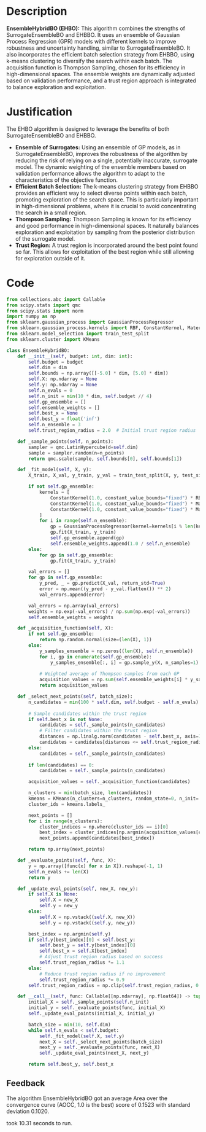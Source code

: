 # Description
**EnsembleHybridBO (EHBO):** This algorithm combines the strengths of SurrogateEnsembleBO and EHBBO. It uses an ensemble of Gaussian Process Regression (GPR) models with different kernels to improve robustness and uncertainty handling, similar to SurrogateEnsembleBO. It also incorporates the efficient batch selection strategy from EHBBO, using k-means clustering to diversify the search within each batch. The acquisition function is Thompson Sampling, chosen for its efficiency in high-dimensional spaces. The ensemble weights are dynamically adjusted based on validation performance, and a trust region approach is integrated to balance exploration and exploitation.

# Justification
The EHBO algorithm is designed to leverage the benefits of both SurrogateEnsembleBO and EHBBO.

*   **Ensemble of Surrogates:** Using an ensemble of GP models, as in SurrogateEnsembleBO, improves the robustness of the algorithm by reducing the risk of relying on a single, potentially inaccurate, surrogate model. The dynamic weighting of the ensemble members based on validation performance allows the algorithm to adapt to the characteristics of the objective function.
*   **Efficient Batch Selection:** The k-means clustering strategy from EHBBO provides an efficient way to select diverse points within each batch, promoting exploration of the search space. This is particularly important in high-dimensional problems, where it is crucial to avoid concentrating the search in a small region.
*   **Thompson Sampling:** Thompson Sampling is known for its efficiency and good performance in high-dimensional spaces. It naturally balances exploration and exploitation by sampling from the posterior distribution of the surrogate model.
*   **Trust Region:** A trust region is incorporated around the best point found so far. This allows for exploitation of the best region while still allowing for exploration outside of it.

# Code
```python
from collections.abc import Callable
from scipy.stats import qmc
from scipy.stats import norm
import numpy as np
from sklearn.gaussian_process import GaussianProcessRegressor
from sklearn.gaussian_process.kernels import RBF, ConstantKernel, Matern
from sklearn.model_selection import train_test_split
from sklearn.cluster import KMeans

class EnsembleHybridBO:
    def __init__(self, budget: int, dim: int):
        self.budget = budget
        self.dim = dim
        self.bounds = np.array([[-5.0] * dim, [5.0] * dim])
        self.X: np.ndarray = None
        self.y: np.ndarray = None
        self.n_evals = 0
        self.n_init = min(10 * dim, self.budget // 4)
        self.gp_ensemble = []
        self.ensemble_weights = []
        self.best_x = None
        self.best_y = float('inf')
        self.n_ensemble = 3
        self.trust_region_radius = 2.0  # Initial trust region radius

    def _sample_points(self, n_points):
        sampler = qmc.LatinHypercube(d=self.dim)
        sample = sampler.random(n=n_points)
        return qmc.scale(sample, self.bounds[0], self.bounds[1])

    def _fit_model(self, X, y):
        X_train, X_val, y_train, y_val = train_test_split(X, y, test_size=0.2, random_state=42)

        if not self.gp_ensemble:
            kernels = [
                ConstantKernel(1.0, constant_value_bounds="fixed") * RBF(length_scale=1.0, length_scale_bounds="fixed"),
                ConstantKernel(1.0, constant_value_bounds="fixed") * Matern(length_scale=1.0, length_scale_bounds="fixed", nu=0.5),
                ConstantKernel(1.0, constant_value_bounds="fixed") * Matern(length_scale=1.0, length_scale_bounds="fixed", nu=1.5)
            ]
            for i in range(self.n_ensemble):
                gp = GaussianProcessRegressor(kernel=kernels[i % len(kernels)], n_restarts_optimizer=0, alpha=1e-6)
                gp.fit(X_train, y_train)
                self.gp_ensemble.append(gp)
                self.ensemble_weights.append(1.0 / self.n_ensemble)
        else:
            for gp in self.gp_ensemble:
                gp.fit(X_train, y_train)

        val_errors = []
        for gp in self.gp_ensemble:
            y_pred, _ = gp.predict(X_val, return_std=True)
            error = np.mean((y_pred - y_val.flatten()) ** 2)
            val_errors.append(error)

        val_errors = np.array(val_errors)
        weights = np.exp(-val_errors) / np.sum(np.exp(-val_errors))
        self.ensemble_weights = weights

    def _acquisition_function(self, X):
        if not self.gp_ensemble:
            return np.random.normal(size=(len(X), 1))
        else:
            y_samples_ensemble = np.zeros((len(X), self.n_ensemble))
            for i, gp in enumerate(self.gp_ensemble):
                y_samples_ensemble[:, i] = gp.sample_y(X, n_samples=1).flatten()
            
            # Weighted average of Thompson samples from each GP
            acquisition_values = np.sum(self.ensemble_weights[i] * y_samples_ensemble[:, i] for i in range(self.n_ensemble)).reshape(-1, 1)
            return acquisition_values

    def _select_next_points(self, batch_size):
        n_candidates = min(100 * self.dim, self.budget - self.n_evals)
        
        # Sample candidates within the trust region
        if self.best_x is not None:
            candidates = self._sample_points(n_candidates)
            # Filter candidates within the trust region
            distances = np.linalg.norm(candidates - self.best_x, axis=1)
            candidates = candidates[distances <= self.trust_region_radius]
        else:
            candidates = self._sample_points(n_candidates)
        
        if len(candidates) == 0:
            candidates = self._sample_points(n_candidates)

        acquisition_values = self._acquisition_function(candidates)

        n_clusters = min(batch_size, len(candidates))
        kmeans = KMeans(n_clusters=n_clusters, random_state=0, n_init='auto').fit(candidates)
        cluster_ids = kmeans.labels_

        next_points = []
        for i in range(n_clusters):
            cluster_indices = np.where(cluster_ids == i)[0]
            best_index = cluster_indices[np.argmin(acquisition_values[cluster_indices])]
            next_points.append(candidates[best_index])

        return np.array(next_points)

    def _evaluate_points(self, func, X):
        y = np.array([func(x) for x in X]).reshape(-1, 1)
        self.n_evals += len(X)
        return y

    def _update_eval_points(self, new_X, new_y):
        if self.X is None:
            self.X = new_X
            self.y = new_y
        else:
            self.X = np.vstack((self.X, new_X))
            self.y = np.vstack((self.y, new_y))

        best_index = np.argmin(self.y)
        if self.y[best_index][0] < self.best_y:
            self.best_y = self.y[best_index][0]
            self.best_x = self.X[best_index]
            # Adjust trust region radius based on success
            self.trust_region_radius *= 1.1
        else:
            # Reduce trust region radius if no improvement
            self.trust_region_radius *= 0.9
        self.trust_region_radius = np.clip(self.trust_region_radius, 0.1, 5.0)

    def __call__(self, func: Callable[[np.ndarray], np.float64]) -> tuple[np.float64, np.array]:
        initial_X = self._sample_points(self.n_init)
        initial_y = self._evaluate_points(func, initial_X)
        self._update_eval_points(initial_X, initial_y)

        batch_size = min(10, self.dim)
        while self.n_evals < self.budget:
            self._fit_model(self.X, self.y)
            next_X = self._select_next_points(batch_size)
            next_y = self._evaluate_points(func, next_X)
            self._update_eval_points(next_X, next_y)

        return self.best_y, self.best_x
```
## Feedback
 The algorithm EnsembleHybridBO got an average Area over the convergence curve (AOCC, 1.0 is the best) score of 0.1523 with standard deviation 0.1020.

took 10.31 seconds to run.